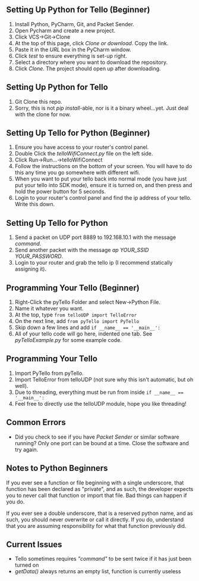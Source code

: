 ## Setting Up Python for Tello (Beginner)
1. Install Python, PyCharm, Git, and Packet Sender.
2. Open Pycharm and create a new project.
3. Click VCS->Git->Clone
4. At the top of this page, click *Clone or download*. Copy the link.
5. Paste it in the *URL* box in the PyCharm window.
6. Click *test* to ensure everything is set-up right.
7. Select a directory where you want to download the repository.
8. Click *Clone*. The project should open up after downloading.
## Setting Up Python for Tello
1. Git Clone this repo.
2. Sorry, this is not *pip install*-able, nor is it a binary wheel...yet. Just deal with the clone for now.
## Setting Up Tello for Python (Beginner)
1. Ensure you have access to your router's control panel.
2. Double Click the *telloWifiConnect.py* file on the left side.
3. Click Run->Run...->telloWifiConnect
4. Follow the instructions on the bottom of your screen. You will have to do this any time you go somewhere with different wifi.
5. When you want to put your tello back into normal mode (you have just put your tello into SDK mode), ensure it is turned
on, and then press and hold the power button for 5 seconds.
6. Login to your router's control panel and find the ip address of your tello. Write this down.
## Setting Up Tello for Python
1. Send a packet on UDP port 8889 to 192.168.10.1 with the message *command*.
2. Send another packet with the message *ap YOUR_SSID YOUR_PASSWORD*.
3. Login to your router and grab the tello ip (I recommend statically assigning it).
## Programming Your Tello (Beginner)
1. Right-Click the pyTello Folder and select New->Python File.
2. Name it whatever you want.
3. At the top, type `from telloUDP import TelloError`
4. On the next line, add `from pyTello import PyTello`
5. Skip down a few lines and add `if __name__ == '__main__':`
6. All of your tello code will go here, indented one tab. See *pyTelloExample.py* for some example code.
## Programming Your Tello
1. Import PyTello from pyTello.
2. Import TelloError from telloUDP (not sure why this isn't automatic, but oh well).
3. Due to threading, everything must be run from inside `if __name__ == '__main__':`
4. Feel free to directly use the telloUDP module, hope you like threading!
## Common Errors
- Did you check to see if you have *Packet Sender* or similar software running? Only one port can be bound at a time.
Close the software and try again.
## Notes to Python Beginners
If you ever see a function or file beginning with a single underscore, that function has been declared as "private",
and as such, the developer expects you to never call that function or import that file. Bad things can happen if you do.

If you ever see a double underscore, that is a reserved python name, and as such, you should never overwrite or call it 
directly. If you do, understand that you are assuming responsibility for what that function previously did.
## Current Issues
- Tello sometimes requires *"command"* to be sent twice if it has just been turned on
- *getData()* always returns an empty list, function is currently useless